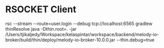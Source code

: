 # RSOCKET Client

rsc --stream --route=user.login  --debug tcp://localhost:6565
gradlew thinResolve
java -Dthin.root=. -jar /Users/tjikaljedy/Workspace/kelaspintar/workspace/backend/melody-io-broker/build/thin/deploy/melody-io-broker-10.0.0.jar --thin.debug=true